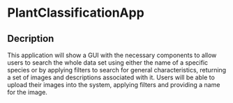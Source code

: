 # PlantClassificationApp

## Decription
This application will show a GUI with the necessary components to allow users to search the whole data set using either the name of a specific species or by applying filters to search for general characteristics, returning a set of images and descriptions associated with it. Users will be able to upload their images into the system, applying filters and providing a name for the image.

